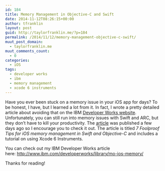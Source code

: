 ```yaml
---
id: 184
title: Memory Management in Objective-C and Swift
date: 2014-11-12T08:26:15+00:00
author: tfranklin
layout: post
guid: http://taylorfranklin.me/?p=184
permalink: /2014/11/12/memory-management-objective-c-swift/
muut_post_domain:
  - taylorfranklin.me
muut_comments_count:
  - 0
categories:
  - iOS
tags:
  - developer works
  - ibm
  - memory management
  - xcode 6 instruments
---
```

Have you ever been stuck on a memory issue in your iOS app for days? To be honest, I have, but I learned a lot from it. In fact, I wrote a pretty detailed article about avoiding that on the IBM <a href="http://www.ibm.com/developerworks/" target="_blank">Developer Works website</a>. Unfortunately, you can still run into memory issues with Swift and ARC, but they don&#8217;t have to kill your productivity. The <a href="http://www.ibm.com/developerworks/library/mo-ios-memory/" target="_blank">article</a> was published a few days ago so I encourage you to check it out. The article is titled _7 Foolproof Tips for iOS memory management in Swift and Objective-C_ and includes a tutorial on using Xcode 6 Instruments.

You can check out my IBM Developer Works article here: <a href="http://www.ibm.com/developerworks/library/mo-ios-memory/" target="_blank">http://www.ibm.com/developerworks/library/mo-ios-memory/</a>

Thanks for reading!
